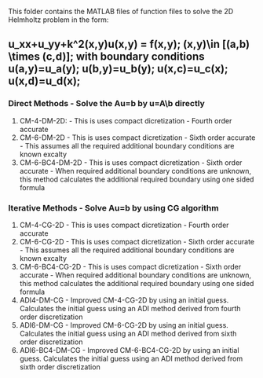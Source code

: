 This folder contains the MATLAB files of function files to solve the 2D Helmholtz problem in the form:
## u_xx+u_yy+k^2(x,y)u(x,y) = f(x,y); (x,y)\in [(a,b) \times (c,d)]; with boundary conditions u(a,y)=u_a(y); u(b,y)=u_b(y); u(x,c)=u_c(x);  u(x,d)=u_d(x);
### Direct Methods - Solve the Au=b by u=A\b directly
1. CM-4-DM-2D: - This is uses compact dicretization - Fourth order accurate
2. CM-6-DM-2D - This is uses compact dicretization - Sixth order accurate - This assumes all the required additional boundary conditions are known excalty
3. CM-6-BC4-DM-2D - This is uses compact dicretization - Sixth order accurate - When required additional boundary conditions are unknown, this method calculates the additional required boundary using one sided formula
### Iterative Methods - Solve Au=b by using CG algorithm
1. CM-4-CG-2D - This is uses compact dicretization - Fourth order accurate
2. CM-6-CG-2D - This is uses compact dicretization - Sixth order accurate - This assumes all the required additional boundary conditions are known excalty
3. CM-6-BC4-CG-2D - This is uses compact dicretization - Sixth order accurate - When required additional boundary conditions are unknown, this method calculates the additional required boundary using one sided formula
4. ADI4-DM-CG - Improved CM-4-CG-2D by using an initial guess. Calculates the initial guess using an ADI method derived from fourth order discretization
5. ADI6-DM-CG - Improved CM-6-CG-2D by using an initial guess. Calculates the initial guess using an ADI method derived from sixth order discretization
6. ADI6-BC4-DM-CG - Improved CM-6-BC4-CG-2D by using an initial guess. Calculates the initial guess using an ADI method derived from sixth order discretization
